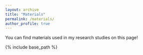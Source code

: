 ```yaml
---
layout: archive
title: "Materials"
permalink: /materials/
author_profile: true
---
```


You can find materials used in my research studies on this page!

{% include base_path %}
